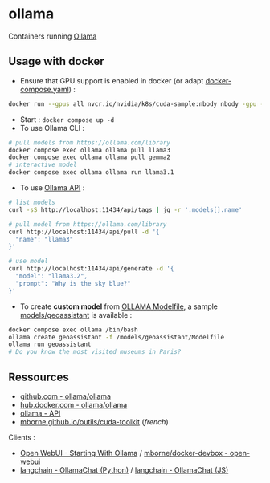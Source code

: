 # ollama

Containers running [Ollama](https://hub.docker.com/r/ollama/ollama)

## Usage with docker

* Ensure that GPU support is enabled in docker (or adapt [docker-compose.yaml](docker-compose.yaml)) :

```bash
docker run --gpus all nvcr.io/nvidia/k8s/cuda-sample:nbody nbody -gpu -benchmark
```

* Start : `docker compose up -d`
* To use Ollama CLI :

```bash
# pull models from https://ollama.com/library
docker compose exec ollama ollama pull llama3
docker compose exec ollama ollama pull gemma2
# interactive model
docker compose exec ollama ollama run llama3.1
```

* To use [Ollama API](https://github.com/ollama/ollama/blob/main/docs/api.md#api) :

```bash
# list models
curl -sS http://localhost:11434/api/tags | jq -r '.models[].name'

# pull model from https://ollama.com/library
curl http://localhost:11434/api/pull -d '{
  "name": "llama3"
}'

# use model
curl http://localhost:11434/api/generate -d '{
  "model": "llama3.2",
  "prompt": "Why is the sky blue?"
}'
```

* To create **custom model** from [OLLAMA Modelfile](https://github.com/ollama/ollama/tree/main?tab=readme-ov-file#customize-a-prompt), a sample [models/geoassistant](models/geoassistant/README.md) is available :

```bash
docker compose exec ollama /bin/bash
ollama create geoassistant -f /models/geoassistant/Modelfile
ollama run geoassistant
# Do you know the most visited museums in Paris?
```

## Ressources

* [github.com - ollama/ollama](https://github.com/ollama/ollama/tree/main?tab=readme-ov-file#ollama)
* [hub.docker.com - ollama/ollama](https://hub.docker.com/r/ollama/ollama)
* [ollama - API](https://github.com/ollama/ollama/blob/main/docs/api.md#api)
* [mborne.github.io/outils/cuda-toolkit](https://mborne.github.io/outils/cuda-toolkit) (*french*)

Clients :

* [Open WebUI - Starting With Ollama](https://docs.openwebui.com/getting-started/quick-start/starting-with-ollama/) / [mborne/docker-devbox - open-webui](../open-webui/README.md)
* [langchain - OllamaChat (Python)](https://python.langchain.com/docs/integrations/chat/ollama/) / [langchain - OllamaChat (JS)](https://js.langchain.com/docs/integrations/chat/ollama/)


